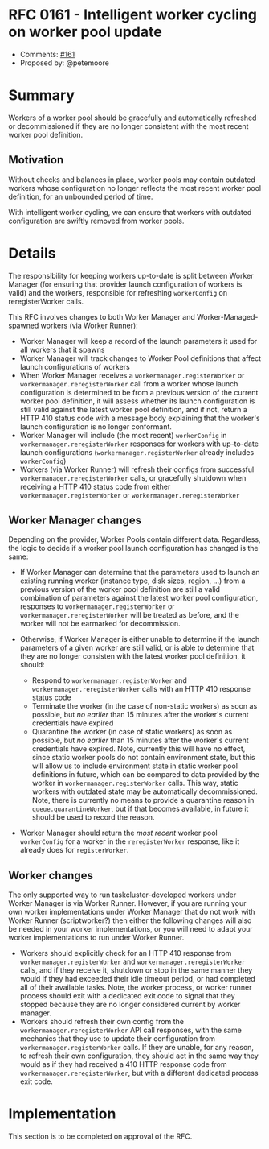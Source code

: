 # RFC 0161 - Intelligent worker cycling on worker pool update
* Comments: [#161](https://github.com/taskcluster/taskcluster-rfcs/pull/161)
* Proposed by: @petemoore

# Summary

Workers of a worker pool should be gracefully and automatically refreshed or
decommissioned if they are no longer consistent with the most recent worker
pool definition.

## Motivation

Without checks and balances in place, worker pools may contain outdated workers
whose configuration no longer reflects the most recent worker pool definition,
for an unbounded period of time.

With intelligent worker cycling, we can ensure that workers with outdated
configuration are swiftly removed from worker pools.

# Details

The responsibility for keeping workers up-to-date is split between Worker
Manager (for ensuring that provider launch configuration of workers is valid)
and the workers, responsible for refreshing `workerConfig` on reregisterWorker
calls.

This RFC involves changes to both Worker Manager and Worker-Managed-spawned
workers (via Worker Runner):

* Worker Manager will keep a record of the launch parameters it used for all
  workers that it spawns
* Worker Manager will track changes to Worker Pool definitions that affect
  launch configurations of workers
* When Worker Manager receives a `workermanager.registerWorker` or
  `workermanager.reregisterWorker` call from a worker whose launch
  configuration is determined to be from a previous version of the current
  worker pool definition, it will assess whether its launch configuration is
  still valid against the latest worker pool definition, and if not, return a
  HTTP 410 status code with a message body explaining that the worker's launch
  configuration is no longer conformant.
* Worker Manager will include (the most recent) `workerConfig` in
  `workermanager.reregisterWorker` responses for workers with up-to-date launch
  configurations (`workermanager.registerWorker` already includes `workerConfig`)
* Workers (via Worker Runner) will refresh their configs from successful
  `workermanager.reregisterWorker` calls, or gracefully shutdown when receiving
  a HTTP 410 status code from either `workermanager.registerWorker` or
  `workermanager.reregisterWorker`
  

## Worker Manager changes

Depending on the provider, Worker Pools contain different data. Regardless, the
logic to decide if a worker pool launch configuration has changed is the same:

* If Worker Manager can determine that the parameters used to launch an
  existing running worker (instance type, disk sizes, region, ...) from a
  previous version of the worker pool definition are still a valid combination
  of parameters against the latest worker pool configuration, responses to
  `workermanager.registerWorker` or `workermanager.reregisterWorker` will be
  treated as before, and the worker will not be earmarked for decommission.
* Otherwise, if Worker Manager is either unable to determine if the launch
  parameters of a given worker are still valid, or is able to determine that
  they are no longer consisten with the latest worker pool definition, it should:

    * Respond to `workermanager.registerWorker` and `workermanager.reregisterWorker`
      calls with an HTTP 410 response status code
    * Terminate the worker (in the case of non-static workers) as soon as
      possible, but _no earlier_ than 15 minutes after the worker's current
      credentials have expired
    * Quarantine the worker (in case of static workers) as soon as possible,
      but _no earlier_ than 15 minutes after the worker's current credentials
      have expired. Note, currently this will have no effect, since static worker
      pools do not contain environment state, but this will allow us to include
      environment state in static worker pool definitions in future, which can be
      compared to data provided by the worker in `workermanager.registerWorker`
      calls. This way, static workers with outdated state may be automatically
      decommissioned. Note, there is currently no means to provide a quarantine
      reason in `queue.quarantineWorker`, but if that becomes available, in future
      it should be used to record the reason. 

* Worker Manager should return the _most recent_ worker pool `workerConfig` for
  a worker in the `reregisterWorker` response, like it already does for
  `registerWorker`.

## Worker changes

The only supported way to run taskcluster-developed workers under Worker
Manager is via Worker Runner. However, if you are running your own worker
implementations under Worker Manager that do not work with Worker Runner
(scriptworker?) then either the following changes will also be needed in your
worker implementations, or you will need to adapt your worker implementations
to run under Worker Runner.

* Workers should explicitly check for an HTTP 410 response from
  `workermanager.registerWorker` and `workermanager.reregisterWorker` calls,
  and if they receive it, shutdown or stop in the same manner they would if
  they had exceeded their idle timeout period, or had completed all of their
  available tasks. Note, the worker process, or worker runner process should
  exit with a dedicated exit code to signal that they stopped because they
  are no longer considered current by worker manager.
* Workers should refresh their own config from the
  `workermanager.reregisterWorker` API call responses, with the same mechanics
  that they use to update their configuration from `workermanager.registerWorker`
  calls. If they are unable, for any reason, to refresh their own configuration,
  they should act in the same way they would as if they had received a 410
  HTTP response code from `workermanager.reregisterWorker`, but with a different
  dedicated process exit code.
  

# Implementation

This section is to be completed on approval of the RFC.
